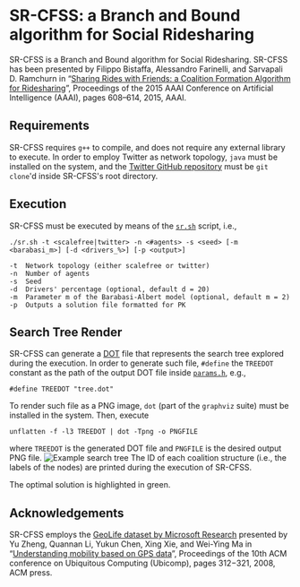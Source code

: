 SR-CFSS: a Branch and Bound algorithm for Social Ridesharing
===================
SR-CFSS is a Branch and Bound algorithm for Social Ridesharing. SR-CFSS has been presented by Filippo Bistaffa, Alessandro Farinelli, and Sarvapali D. Ramchurn in “[Sharing Rides with Friends: a Coalition Formation Algorithm for Ridesharing](http://www.aaai.org/ocs/index.php/AAAI/AAAI15/paper/download/9622/9303)”, Proceedings of the 2015 AAAI Conference on Artificial Intelligence (AAAI), pages 608–614, 2015, AAAI.

Requirements
----------
SR-CFSS requires `g++` to compile, and does not require any external library to execute. In order to employ Twitter as network topology, `java` must be installed on the system, and the [Twitter GitHub repository](https://github.com/filippobistaffa/twitter) must be `git clone`'d inside SR-CFSS's root directory.

Execution
----------
SR-CFSS must be executed by means of the [`sr.sh`](https://github.com/filippobistaffa/SR-CFSS/blob/master/sr.sh) script, i.e.,
```
./sr.sh -t <scalefree|twitter> -n <#agents> -s <seed> [-m <barabasi_m>] [-d <drivers_%>] [-p <output>]

-t	Network topology (either scalefree or twitter)
-n	Number of agents
-s	Seed
-d	Drivers' percentage (optional, default d = 20)
-m	Parameter m of the Barabasi-Albert model (optional, default m = 2)
-p	Outputs a solution file formatted for PK
```

Search Tree Render
----------
SR-CFSS can generate a [DOT](http://www.graphviz.org/content/dot-language) file that represents the search tree explored during the execution. In order to generate such file, `#define` the `TREEDOT` constant as the path of the output DOT file inside [`params.h`](https://github.com/filippobistaffa/SR-CFSS/blob/master/params.h), e.g.,
```
#define TREEDOT "tree.dot"
```
To render such file as a PNG image, `dot` (part of the `graphviz` suite) must be installed in the system. Then, execute
```
unflatten -f -l3 TREEDOT | dot -Tpng -o PNGFILE
```
where `TREEDOT` is the generated DOT file and `PNGFILE` is the desired output PNG file.
![Example search tree](http://i.imgur.com/mZNSg62.png)
The ID of each coalition structure (i.e., the labels of the nodes) are printed during the execution of SR-CFSS.

The optimal solution is highlighted in green.

Acknowledgements
----------
SR-CFSS employs the [GeoLife dataset by Microsoft Research](http://research.microsoft.com/en-us/projects/geolife) presented by Yu Zheng, Quannan Li, Yukun Chen, Xing Xie, and Wei-Ying Ma in “[Understanding mobility based on GPS data](https://www.microsoft.com/en-us/research/publication/understanding-mobility-based-on-gps-data)”, Proceedings of the 10th ACM conference on Ubiquitous Computing (Ubicomp), pages 312−321, 2008, ACM press.
